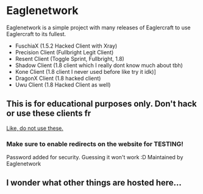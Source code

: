 # Eaglenetwork
Eaglenetwork is a simple project with many releases of Eaglercraft to use Eaglercraft to its fullest.
* FuschiaX (1.5.2 Hacked Client with Xray)
* Precision Client (Fullbright Legit Client)
* Resent Client (Toggle Sprint, Fullbright, 1.8)
* Shadow Client (1.8 client which I really dont know much about tbh)
* Kone Client (1.8 client I never used before like try it idk)]
* DragonX Client (1.8 hacked client)
* Uwu Client (1.8 Hacked Client as well)
## This is for educational purposes only. Don't hack or use these clients fr
[Like, do not use these.](https://eaglenetwork.github.io)
### Make sure to enable redirects on the website for TESTING!

Password added for security. Guessing it won't work :D
Maintained by Eaglenetwork

## I wonder what other things are hosted here...
